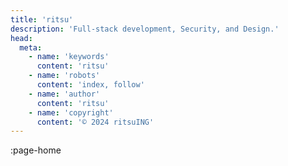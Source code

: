 ```yaml
---
title: 'ritsu'
description: 'Full-stack development, Security, and Design.'
head:
  meta:
    - name: 'keywords'
      content: 'ritsu'
    - name: 'robots'
      content: 'index, follow'
    - name: 'author'
      content: 'ritsu'
    - name: 'copyright'
      content: '© 2024 ritsuING'
---
```


:page-home